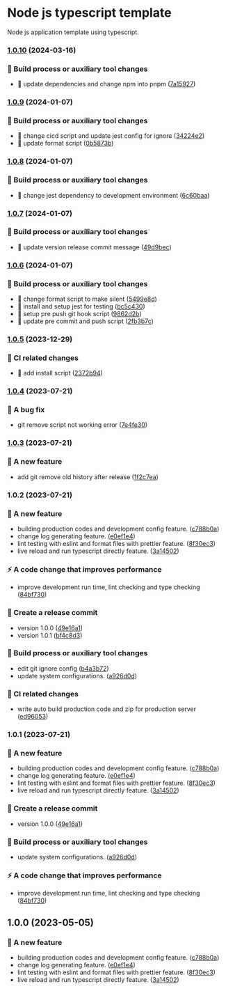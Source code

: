 # Node js typescript template

Node js application template using typescript.

### [1.0.10](https://https://github.com/mg-wunna/node-js-typescript-template/compare/v1.0.9...v1.0.10) (2024-03-16)


### 🤖 Build process or auxiliary tool changes

* 🤖 update dependencies and change npm into pnpm ([7a15927](https://https://github.com/mg-wunna/node-js-typescript-template/commits/7a15927153d15a569fb8aa185f1c46cae19247e3))

### [1.0.9](https://https://github.com/mg-wunna/node-js-typescript-template/compare/v1.0.8...v1.0.9) (2024-01-07)


### 🤖 Build process or auxiliary tool changes

* 🤖 change cicd script and update jest config for ignore ([34224e2](https://https://github.com/mg-wunna/node-js-typescript-template/commits/34224e20afc76e380c32d97e5c2a6d4154fe48c0))
* 🤖 update format script ([0b5873b](https://https://github.com/mg-wunna/node-js-typescript-template/commits/0b5873bed2076b977190481eb3e3a99218f9cf17))

### [1.0.8](https://https://github.com/mg-wunna/node-js-typescript-template/compare/v1.0.7...v1.0.8) (2024-01-07)


### 🤖 Build process or auxiliary tool changes

* 🤖 change jest dependency to development environment ([6c60baa](https://https://github.com/mg-wunna/node-js-typescript-template/commits/6c60baaa85d853aa49255aef5f19f5f749d78902))

### [1.0.7](https://https://github.com/mg-wunna/node-js-typescript-template/compare/v1.0.6...v1.0.7) (2024-01-07)


### 🤖 Build process or auxiliary tool changes

* 🤖 update version release commit message ([49d9bec](https://https://github.com/mg-wunna/node-js-typescript-template/commits/49d9bec2dd6647eda6307c3d5a46b117da684a14))

### [1.0.6](https://https://github.com/mg-wunna/node-js-typescript-template/compare/v1.0.5...v1.0.6) (2024-01-07)


### 🤖 Build process or auxiliary tool changes

* 🤖 change format script to make silent ([5499e8d](https://https://github.com/mg-wunna/node-js-typescript-template/commits/5499e8dfa79adcc899767b4d45a68756b35077aa))
* 🤖 install and setup jest for testing ([bc5c430](https://https://github.com/mg-wunna/node-js-typescript-template/commits/bc5c430fb6a23dd96f26b7f605f0de324c279130))
* 🤖 setup pre push git hook script ([9862d2b](https://https://github.com/mg-wunna/node-js-typescript-template/commits/9862d2ba1dadb89294cf337b8938da43ced70406))
* 🤖 update pre commit and push script ([2fb3b7c](https://https://github.com/mg-wunna/node-js-typescript-template/commits/2fb3b7c9be63e1cba9b70a2bdb153d9e4b84a152))

### [1.0.5](https://https://github.com/mg-wunna/node-js-typescript-template/compare/v1.0.4...v1.0.5) (2023-12-29)


### 🎡 CI related changes

* 🎡 add install script ([2372b94](https://https://github.com/mg-wunna/node-js-typescript-template/commits/2372b941668f436e47b2f216b97aaba6bfd2f2f7))

### [1.0.4](https://https://github.com/mg-wunna/node-js-typescript-template/compare/v1.0.3...v1.0.4) (2023-07-21)


### 🐛 A bug fix

* git remove script not working error ([7e4fe30](https://https://github.com/mg-wunna/node-js-typescript-template/commits/7e4fe30abfe767f48b1283933e5301c4b3973d2b))

### [1.0.3](https://https://github.com/mg-wunna/node-js-typescript-template/compare/v1.0.2...v1.0.3) (2023-07-21)


### 🎸 A new feature

* add git remove old history after release ([1f2c7ea](https://https://github.com/mg-wunna/node-js-typescript-template/commits/1f2c7eaf265ddb4adf00b97210775b5ae6194555))

### 1.0.2 (2023-07-21)


### 🎸 A new feature

* building production codes and development config feature. ([c788b0a](https://https://github.com/mg-wunna/node-js-typescript-template/commits/c788b0a7914c0c6ecae4a98d39434d2cdd841309))
* change log generating feature. ([e0ef1e4](https://https://github.com/mg-wunna/node-js-typescript-template/commits/e0ef1e4a01cb95f2076574b4d802b2963f4f476d))
* lint testing with eslint and format files with prettier feature. ([8f30ec3](https://https://github.com/mg-wunna/node-js-typescript-template/commits/8f30ec38b4bd901f767a80d71f9ffd891b4345fc))
* live reload and run typescript directly feature. ([3a14502](https://https://github.com/mg-wunna/node-js-typescript-template/commits/3a14502f5b3ad8592d573a502b1f413430c2ae86))


### ⚡️ A code change that improves performance

* improve development run time, lint checking and type checking ([84bf730](https://https://github.com/mg-wunna/node-js-typescript-template/commits/84bf730937cc573c097fbfbb47343304de7ca680))


### 🏹 Create a release commit

* version 1.0.0 ([49e16a1](https://https://github.com/mg-wunna/node-js-typescript-template/commits/49e16a1cd956c754e1c8bb55aaf34ad066701c4a))
* version 1.0.1 ([bf4c8d3](https://https://github.com/mg-wunna/node-js-typescript-template/commits/bf4c8d3ab9a00d307f8894703c13ec0797dc9011))


### 🤖 Build process or auxiliary tool changes

* edit git ignore config ([b4a3b72](https://https://github.com/mg-wunna/node-js-typescript-template/commits/b4a3b7227ecc4ebba846daebdf2d99fc42d9c525))
* update system configurations. ([a926d0d](https://https://github.com/mg-wunna/node-js-typescript-template/commits/a926d0d651a08050c83836032b7c7f3558c913cd))


### 🎡 CI related changes

* write auto build production code and zip for production server ([ed96053](https://https://github.com/mg-wunna/node-js-typescript-template/commits/ed960538739772b85988725b22929dae2e89a058))

### 1.0.1 (2023-07-21)

### 🎸 A new feature

- building production codes and development config feature. ([c788b0a](https://https://github.com/mg-wunna/node-js-typescript-template/commits/c788b0a7914c0c6ecae4a98d39434d2cdd841309))
- change log generating feature. ([e0ef1e4](https://https://github.com/mg-wunna/node-js-typescript-template/commits/e0ef1e4a01cb95f2076574b4d802b2963f4f476d))
- lint testing with eslint and format files with prettier feature. ([8f30ec3](https://https://github.com/mg-wunna/node-js-typescript-template/commits/8f30ec38b4bd901f767a80d71f9ffd891b4345fc))
- live reload and run typescript directly feature. ([3a14502](https://https://github.com/mg-wunna/node-js-typescript-template/commits/3a14502f5b3ad8592d573a502b1f413430c2ae86))

### 🏹 Create a release commit

- version 1.0.0 ([49e16a1](https://https://github.com/mg-wunna/node-js-typescript-template/commits/49e16a1cd956c754e1c8bb55aaf34ad066701c4a))

### 🤖 Build process or auxiliary tool changes

- update system configurations. ([a926d0d](https://https://github.com/mg-wunna/node-js-typescript-template/commits/a926d0d651a08050c83836032b7c7f3558c913cd))

### ⚡️ A code change that improves performance

- improve development run time, lint checking and type checking ([84bf730](https://https://github.com/mg-wunna/node-js-typescript-template/commits/84bf730937cc573c097fbfbb47343304de7ca680))

## 1.0.0 (2023-05-05)

### 🎸 A new feature

- building production codes and development config feature. ([c788b0a](https://https://github.com/mg-wunna/node-js-typescript-template/commits/c788b0a7914c0c6ecae4a98d39434d2cdd841309))
- change log generating feature. ([e0ef1e4](https://https://github.com/mg-wunna/node-js-typescript-template/commits/e0ef1e4a01cb95f2076574b4d802b2963f4f476d))
- lint testing with eslint and format files with prettier feature. ([8f30ec3](https://https://github.com/mg-wunna/node-js-typescript-template/commits/8f30ec38b4bd901f767a80d71f9ffd891b4345fc))
- live reload and run typescript directly feature. ([3a14502](https://https://github.com/mg-wunna/node-js-typescript-template/commits/3a14502f5b3ad8592d573a502b1f413430c2ae86))
